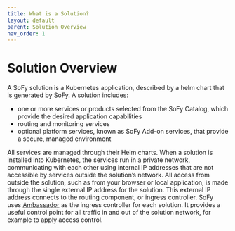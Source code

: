 ```yaml
---
title: What is a Solution?
layout: default
parent: Solution Overview
nav_order: 1
---
```

# **Solution Overview**

A SoFy solution is a Kubernetes application, described by a helm chart that is generated by SoFy.
A solution includes:
* one or more services or products selected from the SoFy Catalog, which provide the desired application capabilities
* routing and monitoring services
* optional platform services, known as SoFy Add-on services, that provide a secure, managed environment

All services are managed through their Helm charts. When a solution is installed into Kubernetes, the services run in a private network, communicating with each other using internal IP addresses that are not accessible by services outside the solution’s network. All access from outside the solution, such as from your browser or local application, is made through the single external IP address for the solution. This external IP address connects to the routing component, or ingress controller. SoFy uses [Ambassador](https://www.getambassador.io/) as the ingress controller for each solution. It provides a useful control point for all traffic in and out of the solution network, for example to apply access control.  